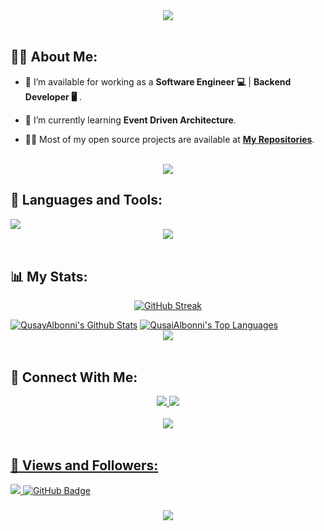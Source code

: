 <div align="center">
    <img src="https://readme-typing-svg.herokuapp.com/?font=Righteous&size=35&center=true&vCenter=true&width=500&height=70&duration=4000&lines=Hi+There!+👋;+I'm+Qusay+Albonni!+;" />
</div>

<br>

## 🙋‍♂️ About Me:

- 🔭 I’m available for working as a **Software Engineer 💻** | **Backend Developer 🖥**  .

- 🌱 I’m currently learning **Event Driven Architecture**.

- 👨‍💻 Most of my open source projects are available at **[My Repositories](https://github.com/QusaiAlbonni?page=1&tab=repositories)**.

<br>
<div align="center">
    <img src="https://user-images.githubusercontent.com/73097560/115834477-dbab4500-a447-11eb-908a-139a6edaec5c.gif" />
</div>

## 🚀 Languages and Tools:
<div >
    <img src="https://skillicons.dev/icons?i=nestjs,nodejs,redis,django,python,aws,postgres,mysql,laravel,cpp,java,html,css,js,ts,threejs,git,github,vscode,postman,unity,cs" />
</div>

<div align="center">
    <img src="https://user-images.githubusercontent.com/73097560/115834477-dbab4500-a447-11eb-908a-139a6edaec5c.gif" />
</div>

<br>

## 📊 My Stats:

<p align="center">
<a href="https://git.io/streak-stats"><img src="https://github-readme-streak-stats.herokuapp.com?user=QusaiAlbonni&theme=transparent&hide_border=true&border_radius=16&date_format=M%20j%5B%2C%20Y%5D" alt="GitHub Streak" /></a>
</p>
<a href="https://github.com/QusaiAlbonni/github-readme-stats"><img alt="QusayAlbonni's Github Stats" src="https://github-readme-stats.vercel.app/api?username=QusaiAlbonni&show_icons=true&count_private=true&theme=react&hide_border=true&bg_color=0D1117" /></a>
<a href="https://github.com/QusaiAlbonni/github-readme-stats"><img alt="QusaiAlbonni's Top Languages" src="https://github-readme-stats.vercel.app/api/top-langs/?username=QusaiAlbonni&langs_count=8&count_private=true&layout=compact&theme=react&hide_border=true&bg_color=0D1117" /></a>

<br>
<div align="center">
    <img src="https://user-images.githubusercontent.com/73097560/115834477-dbab4500-a447-11eb-908a-139a6edaec5c.gif" />
</div>
<br>

## 🤝 Connect With Me:

<div align="center">
    <a href="https://www.linkedin.com/in/qusay-albonni-ba5119324/" target="_blank">
        <img src="https://img.shields.io/badge/LinkedIn-0077B5?style=for-the-badge&logo=linkedin&logoColor=white" target="_blank" />
    </a>
  <a href="mailto:albonniqusai@gmail.com">
    <img src="https://img.shields.io/badge/Gmail-333333?style=for-the-badge&logo=gmail&logoColor=red" />

</div>

<br>
<div align="center">
    <img src="https://user-images.githubusercontent.com/73097560/115834477-dbab4500-a447-11eb-908a-139a6edaec5c.gif" />
</div>
<br>

## 💜 Views and Followers:

<a href="https://github.com/QusaiAlbonni/github-profile-views-counter">
    <img src="https://komarev.com/ghpvc/?username=QusaiAlbonni">
</a>
<a href="https://github.com/QusaiAlbonni?tab=followers"><img src="https://img.shields.io/github/followers/QusaiAlbonni?label=Followers&style=social" alt="GitHub Badge"></a>
<h3 align="center">
    <img src="https://readme-typing-svg.herokuapp.com/?font=Righteous&size=25&center=true&vCenter=true&width=500&height=70&duration=4000&lines=Thanks+for+visiting!+❤️;+Shoot+me+a+message+on+Linkedin!;I'm+Long+Life+Learner">
</h3>

<br/>
